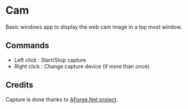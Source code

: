 # Cam
Basic windows app to display the web cam image in a top most window.
## Commands
- Left click : Start/Stop capture
- Right click : Change capture device (if more than once)
## Credits
Capture is done thanks to [AForge.Net project](http://www.aforgenet.com/framework/).
